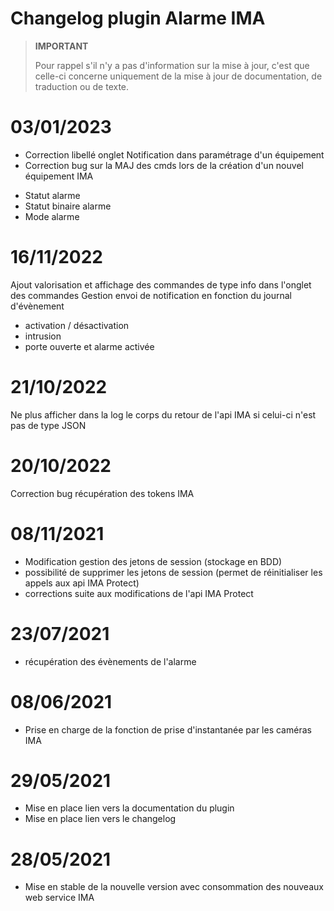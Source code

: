 # Changelog plugin Alarme IMA

>**IMPORTANT**
>
>Pour rappel s'il n'y a pas d'information sur la mise à jour, c'est que celle-ci concerne uniquement de la mise à jour de documentation, de traduction ou de texte.

# 03/01/2023
- Correction libellé onglet Notification dans paramétrage d'un équipement
- Correction bug sur la MAJ des cmds lors de la création d'un nouvel équipement IMA 
* Statut alarme
* Statut binaire alarme
* Mode alarme

# 16/11/2022
Ajout valorisation et affichage des commandes de type info dans l'onglet des commandes
Gestion envoi de notification en fonction du journal d'évènement

* activation / désactivation
* intrusion
* porte ouverte et alarme activée

# 21/10/2022
Ne plus afficher dans la log le corps du retour de l'api IMA si celui-ci n'est pas de type JSON

# 20/10/2022
Correction bug récupération des tokens IMA

# 08/11/2021
- Modification gestion des jetons de session (stockage en BDD)
- possibilité de supprimer les jetons de session (permet de réinitialiser les appels aux api IMA Protect)
- corrections suite aux modifications de l'api IMA Protect

# 23/07/2021
- récupération des évènements de l'alarme

# 08/06/2021
- Prise en charge de la fonction de prise d'instantanée par les caméras IMA

# 29/05/2021
- Mise en place lien vers la documentation du plugin
- Mise en place lien vers le changelog

# 28/05/2021
- Mise en stable de la nouvelle version avec consommation des nouveaux web service IMA
